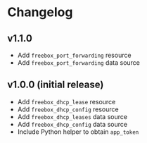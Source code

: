 # Changelog

## v1.1.0
- Add `freebox_port_forwarding` resource 
- Add `freebox_port_forwarding` data source

## v1.0.0 (initial release)
- Add `freebox_dhcp_lease` resource
- Add `freebox_dhcp_config` resource 
- Add `freebox_dhcp_leases` data source
- Add `freebox_dhcp_config` data source
- Include Python helper to obtain `app_token`